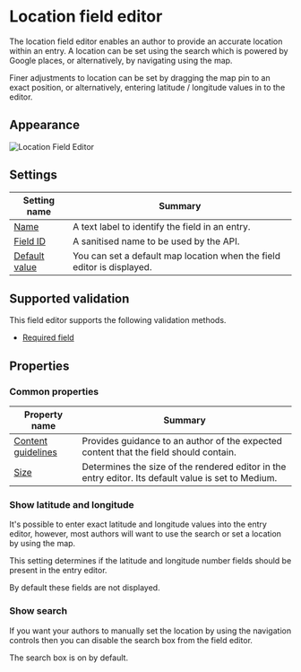 # Location field editor
The location field editor enables an author to provide an accurate location within an entry. A location can be set using the search which is powered by Google places, or alternatively, by navigating using the map.

Finer adjustments to location can be set by dragging the map pin to an exact position, or alternatively, entering latitude / longitude values in to the editor.

## Appearance
![Location Field Editor](/images/field-editor-location.png)

## Settings
| Setting name | Summary|
| ---| --- |
| [Name](/content-types/field-editors/field-settings.md#name) | A text label to identify the field in an entry.|
| [Field ID](/content-types/field-editors/field-settings.md#field-id) | A sanitised name to be used by the API. |
| [Default value](/content-types/field-editors/field-settings.md#default-value) | You can set a default map location when the field editor is displayed. |

## Supported validation
This field editor supports the following validation methods.

- [Required field](/content-types/validation/required-validation.md)

## Properties
### Common properties
| Property name | Summary|
| ---| --- |
| [Content guidelines](/content-types/field-editors/field-properties.md#content-guidelines) |  Provides guidance to an author of the expected content that the field should contain. |
| [Size](/content-types/field-editors/field-properties.md#editor-size) | Determines the size of the rendered editor in the entry editor. Its default value is set to Medium. |

### Show latitude and longitude
It's possible to enter exact latitude and longitude values into the entry editor, however, most authors will want to use the search or set a location by using the map.

This setting determines if the latitude and longitude number fields should be present in the entry editor.

By default these fields are not displayed.

### Show search
If you want your authors to manually set the location by using the navigation controls then you can disable the search box from the field editor.

The search box is on by default.
